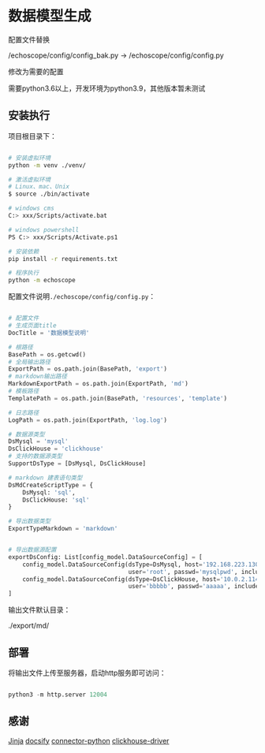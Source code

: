 # 数据模型生成

配置文件替换

/echoscope/config/config_bak.py -> /echoscope/config/config.py

修改为需要的配置

需要python3.6以上，开发环境为python3.9，其他版本暂未测试


## 安装执行

项目根目录下：

```bash

# 安装虚拟环境
python -m venv ./venv/

# 激活虚拟环境
# Linux、mac、Unix
$ source ./bin/activate

# windows cms
C:> xxx/Scripts/activate.bat

# windows powershell
PS C:> xxx/Scripts/Activate.ps1

# 安装依赖
pip install -r requirements.txt

# 程序执行
python -m echoscope

```

配置文件说明`./echoscope/config/config.py`：


```python

# 配置文件
# 生成页面title
DocTitle = '数据模型说明'

# 根路径
BasePath = os.getcwd()
# 全局输出路径
ExportPath = os.path.join(BasePath, 'export')
# markdown输出路径
MarkdownExportPath = os.path.join(ExportPath, 'md')
# 模板路径
TemplatePath = os.path.join(BasePath, 'resources', 'template')

# 日志路径
LogPath = os.path.join(ExportPath, 'log.log')

# 数据源类型
DsMysql = 'mysql'
DsClickHouse = 'clickhouse'
# 支持的数据源类型
SupportDsType = [DsMysql, DsClickHouse]

# markdown 建表语句类型
DsMdCreateScriptType = {
    DsMysql: 'sql',
    DsClickHouse: 'sql'
}

# 导出数据类型
ExportTypeMarkdown = 'markdown'


# 导出数据源配置
exportDsConfig: List[config_model.DataSourceConfig] = [
    config_model.DataSourceConfig(dsType=DsMysql, host='192.168.223.130', port=3306,
                                  user='root', passwd='mysqlpwd', includes=[], name='测试导出数据库', code='test-export', comment='测试导出数据库'),
    config_model.DataSourceConfig(dsType=DsClickHouse, host='10.0.2.114', port=8123, db='system',
                                  user='bbbbb', passwd='aaaaa', includes=[], name='clickhouse测试环境', code='clickhouse-test', comment='clickhouse测试环境'),
]

```


输出文件默认目录：

./export/md/


## 部署

将输出文件上传至服务器，启动http服务即可访问：

```python

python3 -m http.server 12004

```

## 感谢

[Jinja](https://jinja.palletsprojects.com/en/3.0.x/)
[docsify](https://docsify.js.org/)
[connector-python](https://dev.mysql.com/doc/connector-python/en/)
[clickhouse-driver](https://github.com/mymarilyn/clickhouse-driver/)


